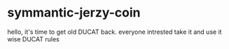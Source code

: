 # symmantic-jerzy-coin
hello,
it's time to get old DUCAT back.
everyone intrested take it and use it wise
DUCAT rules
